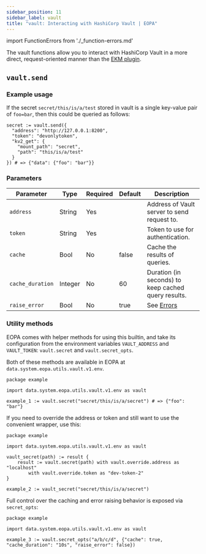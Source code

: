 ```yaml
---
sidebar_position: 11
sidebar_label: vault
title: "vault: Interacting with HashiCorp Vault | EOPA"
---
```


import FunctionErrors from './_function-errors.md'

The vault functions allow you to interact with HashiCorp Vault in a more direct,
request-oriented manner than the [EKM plugin](/eopa/reference/configuration/using-secrets/from-hashicorp-vault).


## `vault.send`


### Example usage

If the secret `secret/this/is/a/test` stored in vault is a single key-value pair of
`foo=bar`, then this could be queried as follows:

```rego
secret := vault.send({
  "address": "http://127.0.0.1:8200",
  "token": "devonlytoken",
  "kv2_get": {
    "mount_path": "secret",
    "path": "this/is/a/test"
  }
}) # => {"data": {"foo": "bar"}}
```


### Parameters

| Parameter | Type | Required | Default | Description |
| --- | --- | --- | --- | --- |
| `address` | String | Yes |  | Address of Vault server to send request to. |
| `token` | String | Yes |  | Token to use for  authentication. |
| `cache` | Bool | No | false | Cache the results of queries. |
| `cache_duration` | Integer | No | 60 | Duration (in seconds) to keep cached query results. |
| `raise_error` | Bool | No | true | See [Errors](#errors) |

<FunctionErrors />


### Utility methods

EOPA comes with helper methods for using this builtin, and take its configuration
from the environment variables `VAULT_ADDRESS` and `VAULT_TOKEN`: `vault.secret` and `vault.secret_opts`.

Both of these methods are available in EOPA at `data.system.eopa.utils.vault.v1.env`.

```rego
package example

import data.system.eopa.utils.vault.v1.env as vault

example_1 := vault.secret("secret/this/is/a/secret") # => {"foo": "bar"}
```

If you need to override the address or token and still want to use the convenient wrapper,
use this:

```rego
package example

import data.system.eopa.utils.vault.v1.env as vault

vault_secret(path) := result {
	result := vault.secret(path) with vault.override.address as "localhost"
		with vault.override.token as "dev-token-2"
}

example_2 := vault_secret("secret/this/is/a/secret")
```

Full control over the caching and error raising behavior is exposed via `secret_opts`:

```rego
package example

import data.system.eopa.utils.vault.v1.env as vault

example_3 := vault.secret_opts("a/b/c/d", {"cache": true, "cache_duration": "10s", "raise_error": false})
```
